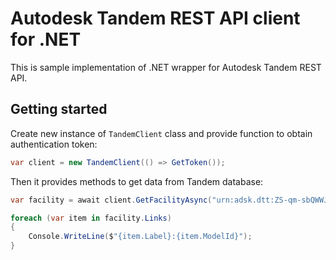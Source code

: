 # Autodesk Tandem REST API client for .NET
This is sample implementation of .NET wrapper for Autodesk Tandem REST API.

## Getting started
Create new instance of `TandemClient` class and provide function to obtain authentication token:
```cs
var client = new TandemClient(() => GetToken());
```

Then it provides methods to get data from Tandem database:
```cs
var facility = await client.GetFacilityAsync("urn:adsk.dtt:ZS-qm-sbQWWJnB5tcwBjhQ");

foreach (var item in facility.Links)
{
    Console.WriteLine($"{item.Label}:{item.ModelId}");
}
```
